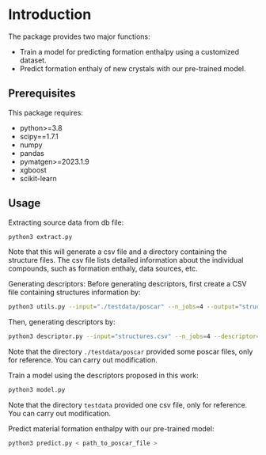 # Introduction

The package provides two major functions:

- Train a model for predicting formation enthalpy using a customized dataset.
- Predict formation enthaly of new crystals with our pre-trained model.
 
##  Prerequisites

This package requires:

- python>=3.8
- scipy==1.7.1
- numpy
- pandas
- pymatgen>=2023.1.9
- xgboost
- scikit-learn

## Usage

Extracting source data from db file:
```bash
python3 extract.py
```
Note that this will generate a csv file and a directory containing the structure files. The csv file lists detailed information about the individual compounds, such as formation enthaly, data sources, etc.

Generating descriptors:
Before generating descriptors, first create a CSV file containing structures information by:
```bash
python3 utils.py --input="./testdata/poscar" --n_jobs=4 --output="structures.csv"
```
Then, generating descriptors by:
```bash
python3 descriptor.py --input="structures.csv" --n_jobs=4 --descriptor="All" --output="output.csv"
```
Note that the directory `./testdata/poscar` provided some poscar files, only for reference. You can carry out modification.

Train a model using the descriptors proposed in this work:
```bash
python3 model.py
```
Note that the directory `testdata` provided one csv file, only for reference. You can carry out modification.

Predict material formation enthalpy with our pre-trained model:
```bash
python3 predict.py < path_to_poscar_file >
```
